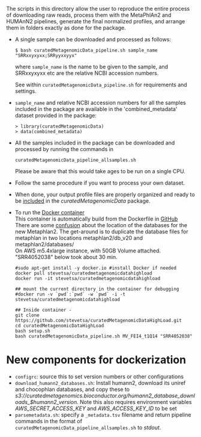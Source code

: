 The scripts in this directory allow the user to reproduce the entire process of downloading raw reads, process them with the  MetaPhlAn2 and HUMAnN2 pipelines, generate the final normalized profiles, and arrange them in folders exactly as done for the package.

* A single sample can be downloaded and processed as follows:

   ```$ bash curatedMetagenomicData_pipeline.sh sample_name "SRRxxyxyxx;SRRyyxxyyx"``` 

   where `sample_name` is the name to be given to the sample, and SRRxxyxyxx etc are the relative NCBI accession numbers.

   See within `curatedMetagenomicData_pipeline.sh` for requirements and settings.

* `sample_name` and relative NCBI accession numbers for all the samples included in the package are available in the 'combined_metadata' dataset provided in the package:

   ```
   > library(curatedMetagenomicData)
   > data(combined_metadata)
   ```

* All the samples included in the package can be downloaded and processed by running the commands in

   `curatedMetagenomicData_pipeline_allsamples.sh`

   Please be aware that this would take ages to be run on a single CPU.

* Follow the same procedure if you want to process your own dataset.

* When done, your output profile files are properly organized and ready to be [included](https://github.com/waldronlab/curatedMetagenomicData/wiki/The-curatedMetagenomicData-pipelines) in the *curatedMetagenomicData* package.

* To run the [Docker container](https://hub.docker.com/r/stevetsa/curatedmetagenomicdatahighload/)  
  This container is automatically build from the Dockerfile in [GitHub](https://github.com/stevetsa/curatedMetagenomicDataHighLoad)  
  There are some [confusion](https://groups.google.com/forum/#!topic/metaphlan-users/t6IV1PxgNNA) about the location of the databases for the new Metaphlan2.
  The get-around is to duplicate the database files for metaphlan in two locations metaphlan2/db_v20 and metaphlan2/databases/  
  On AWS m5.4xlarge instance, with 50GB Volume attached.  "SRR4052038" below took about 30 min.   

  ```
  #sudo apt-get install -y docker.io #install Docker if needed
  docker pull stevetsa/curatedmetagenomicdatahighload
  docker run -it stevetsa/curatedmetagenomicdatahighload

  ## mount the current directory in the container for debugging
  #docker run -v `pwd`:`pwd` -w `pwd` -i -t stevetsa/curatedmetagenomicdatahighload

  ## Inside container - 
  git clone https://github.com/stevetsa/curatedMetagenomicDataHighLoad.git
  cd curatedMetagenomicDataHighLoad
  bash setup.sh
  bash curatedMetagenomicData_pipeline.sh MV_FEI4_t1Q14 "SRR4052038" 
  ```

# New components for dockerization

* `configrc`: source this to set version numbers or other configurations
* `download_humann2_databases.sh`: Install humann2, download its uniref and chocophlan databases, and copy these to *s3://curatedmetagenomics.bioconductor.org/humann2_database_downloads_$humann2_version*. Note this also requires environment variables *AWS_SECRET_ACCESS_KEY* and *AWS_ACCESS_KEY_ID* to be set
* `parsemetadata.sh`: specify a `_metadata.tsv` filename and return pipeline commands in the format of `curatedMetagenomicData_pipeline_allsamples.sh` to *stdout*.

